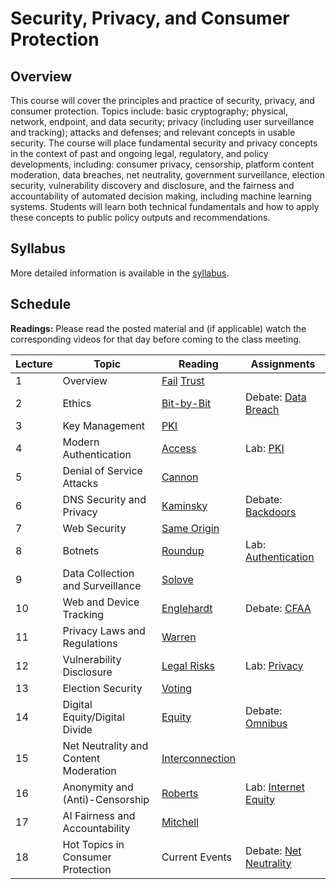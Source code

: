# Security, Privacy, and Consumer Protection

## Overview

This course will cover the principles and practice of security, privacy,
and consumer protection. Topics include: basic cryptography; physical,
network, endpoint, and data security; privacy (including user
surveillance and tracking); attacks and defenses; and relevant concepts
in usable security. The course will place fundamental security and
privacy concepts in the context of past and ongoing legal, regulatory,
and policy developments, including: consumer privacy, censorship,
platform content moderation, data breaches, net neutrality, government
surveillance, election security, vulnerability discovery and disclosure,
and the fairness and accountability of automated decision making,
including machine learning systems. Students will learn both technical
fundamentals and how to apply these concepts to public policy outputs
and recommendations.

## Syllabus

More detailed information is available in the [syllabus](syllabus.md).

## Schedule

**Readings:** Please read the posted material and
(if applicable) watch the corresponding videos for that day before coming to the class
meeting.

| Lecture | Topic                                 | Reading                                                                                | Assignments                                         |
|---------|---------------------------------------|----------------------------------------------------------------------------------------|-----------------------------------------------------|
| 1       | Overview                              | [Fail](readings/01-why-cryptosystems-fail.pdf) [Trust](readings/01-trusting-trust.pdf) |                                                     |
| 2       | Ethics                                | [Bit-by-Bit](readings/02-bit-by-bit.pdf)                                               | Debate: [Data Breach](debates/data-breach.md)       |
| 3       | Key Management                        | [PKI](readings/03-bellovin-pki.pdf)                                                    |                                                     |
| 4       | Modern Authentication                 | [Access](readings/04-oauth.pdf)                                                        | Lab: [PKI](assignments/pki.md)                      |
| 5       | Denial of Service Attacks             | [Cannon](readings/05-paxson-cannon.pdf)                                                |                                                     |
| 6       | DNS Security and Privacy              | [Kaminsky](readings/06-kaminsky.pdf)                                                   | Debate: [Backdoors](debates/backdoors.md)           |
| 7       | Web Security                          | [Same Origin](readings/07-same-origin.pdf)                                             |                                                     |
| 8       | Botnets                               | [Roundup](readings/08-cooke-botnets.pdf)                                               | Lab: [Authentication](assignments/api.md)           |
| 9       | Data Collection and Surveillance      | [Solove](readings/09-privacy.pdf)                                                       |                                                     |
| 10      | Web and Device Tracking               | [Englehardt](readings/10-tracking.pdf)                                                 | Debate: [CFAA](debates/cfaa.md)                     |
| 11      | Privacy Laws and Regulations          | [Warren](readings/11-warren.pdf)                                                       |                                                     |
| 12      | Vulnerability Disclosure              | [Legal Risks](readings/12-vulnerability.pdf)                                           | Lab: [Privacy](assignments/privacy.md)              |
| 13      | Election Security                     | [Voting](readings/13-voting.pdf)                                                       |                                                     |
| 14      | Digital Equity/Digital Divide         | [Equity](readings/14-equity.pdf)                                                       | Debate: [Omnibus](debates/omnibus.md)               |
| 15      | Net Neutrality and Content Moderation | [Interconnection](readings/15-interconnection.pdf)                                     |                                                     |
| 16      | Anonymity and (Anti)-Censorship       | [Roberts](readings/16-censorship.pdf)                                                  | Lab: [Internet Equity](assignments/access.md)       |
| 17      | AI Fairness and Accountability        | [Mitchell](readings/17-ml-fairness.pdf)                                                |                                                     |
| 18      | Hot Topics in Consumer Protection     | Current Events                                                                         | Debate: [Net Neutrality](debates/net-neutrality.md) |
